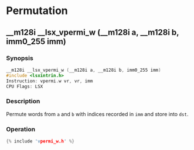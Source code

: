 # Permutation

## __m128i __lsx_vpermi_w (__m128i a, __m128i b, imm0_255 imm)

### Synopsis

```c++
__m128i __lsx_vpermi_w (__m128i a, __m128i b, imm0_255 imm)
#include <lsxintrin.h>
Instruction: vpermi.w vr, vr, imm
CPU Flags: LSX
```

### Description

Permute words from `a` and `b` with indices recorded in `imm` and store into `dst`.

### Operation

```c++
{% include 'vpermi_w.h' %}
```
